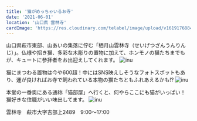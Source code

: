 ```yaml
---
title: '猫がめっちゃいるお寺'
date: '2021-06-01'
location: '山口県 雲林寺'
cardImage: 'https://res.cloudinary.com/telabel/image/upload/v1619176884/catmain_2x_omyik9.png'
---
```


山口県萩市東部、山あいの集落に佇む「栖月山雲林寺（せいげつざんうんりんじ）」。仏様や招き猫、多彩な木彫りの置物に加えて、ホンモノの猫たちまでもが、キュートに参拝者をお出迎えしてくれます。
![inu](https://res.cloudinary.com/telabel/image/upload/v1619749097/article_art002891_2_lu7v4c.jpg)

猫にまつわる置物は今や600超！中にはSNS映えしそうなフォトスポットもあり、運が良ければお寺で飼われている本物の猫たちともふれあえるかも!?
![inu](https://res.cloudinary.com/telabel/image/upload/v1619761912/article_art002891_8_ueonty.jpg)

本堂の一番奥にある通称「猫部屋」へ行くと、何やらここにも猫がいっぱい！
猫好きな住職がいい味出してます。
![inu](https://res.cloudinary.com/telabel/image/upload/v1619176884/catmain_2x_omyik9.png)

雲林寺　萩市大字吉部上2489　9:00〜17:00